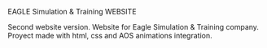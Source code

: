 EAGLE Simulation & Training WEBSITE

Second website version.
Website for Eagle Simulation & Training company.
Proyect made with html, css and AOS animations integration.